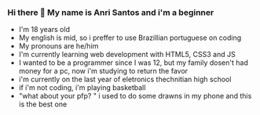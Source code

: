 ### Hi there 👋 My name is Anri Santos and i'm a beginner

- I'm 18 years old
- My english is mid, so i preffer to use Brazillian portuguese on coding
- My pronouns are he/him
- I'm currently learning web development with HTML5, CSS3 and JS
- I wanted to be a programmer since I was 12, but my family dosen't had money for a pc, now i'm studying to return the favor
- i'm currently on the last year of eletronics thechnitian high school
- if i'm not coding, i'm playing basketball
- "what about your pfp? " i used to do some drawns in my phone and this is the best one
